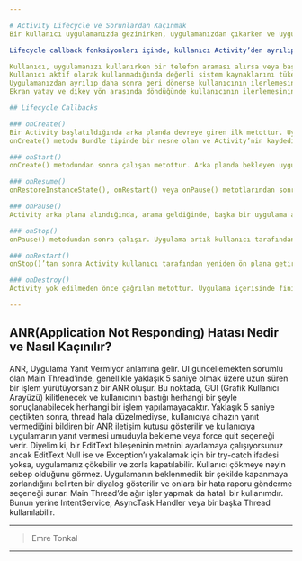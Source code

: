 ```yaml
---

# Activity Lifecycle ve Sorunlardan Kaçınmak
Bir kullanıcı uygulamanızda gezinirken, uygulamanızdan çıkarken ve uygulamanıza geri dönerken, uygulamanızdaki Activity instanceları lifecyclelardaki farklı durumlar arasında geçiş yapar. Activity sınıfı, Activity’nin bir durumun değiştiğini bilmesini sağlayan bir dizi callback sağlar. (Sistemin bir Activity oluşturması, durdurması veya devam ettirmesi veya Activity’nin içinde bulunduğu süreci yok etmesi vb.)

Lifecycle callback fonksiyonları içinde, kullanıcı Activity’den ayrılıp tekrar girdiğinde Activity’nizin nasıl davranacağını bildirebilirsiniz. Örneğin, bir video oynatıcı oluşturuyorsanız, kullanıcı başka bir uygulamaya geçtiğinde videoyu duraklatabilir ve ağ bağlantısını sonlandırabilirsiniz. Kullanıcı geri döndüğünde, ağa yeniden bağlanabilir ve kullanıcının videoyu aynı noktadan devam ettirmesine izin verebilirsiniz. Başka bir deyişle, her callback, belirli bir durum değişikliğine uygun olan belirli işleri gerçekleştirmenize izin verir. Doğru zamanda doğru işi yapmak ve geçişleri düzgün bir şekilde ele almak, uygulamanızı daha sağlam ve performanslı hale getirir. Örneğin, lifecycle callbacklerinin iyi bir şekilde uygulanması, uygulamanızın aşağıdakilerden kaçınmasını sağlamaya yardımcı olabilir:

Kullanıcı, uygulamanızı kullanırken bir telefon araması alırsa veya başka bir uygulamaya geçerse kilitlenmesi
Kullanıcı aktif olarak kullanmadığında değerli sistem kaynaklarını tüketmek
Uygulamanızdan ayrılıp daha sonra geri dönerse kullanıcının ilerlemesini kaybetmek
Ekran yatay ve dikey yön arasında döndüğünde kullanıcının ilerlemesinin çökmesi veya kaybolması

## Lifecycle Callbacks

### onCreate()
Bir Activity başlatıldığında arka planda devreye giren ilk metottur. Uygulamamız açıldığı zaman gerçekleşmesini istediğimiz yaşam döngüsü içerisinde yalnızda bir kere gerçekleşmesi gereken eylemleri (değişkenleri tanımlamak vs.) onCreate() metodunda yazarız. Bu işlemler uygulama Destroy edilmediği sürece onCreate() metodu tekrar çalışmayacağı için sadece bir kez çalışır.
onCreate() metodu Bundle tipinde bir nesne olan ve Activity’nin kaydedilen son durumunu içeren savedInstanceState parametresini alır. Bu metot içerisinde çağrılan setContentView() de xml dosyası aracılığıyla Activity view’inin çizilmesini sağlar.

### onStart()
onCreate() metodundan sonra çalışan metottur. Arka planda bekleyen uygulamanın ekrana yeniden getirilmesiyle de çalışır bu metot. Bu metot ile Activity’nin arayüzü kullanıcıya görünür hale gelir.

### onResume()
onRestoreInstanceState(), onRestart() veya onPause() metotlarından sonra çağrılır. Bu metot içerisine uygulama ön plandayken gerçekleştirmek istediğimiz eylemlerin kodlarını yazabiliriz. Animasyon veya video oynatma, cihaz özelliklerini (mikrofon, kamera vs.) kullanma gibi işlevleri başlatmak için bu metodu kullanabiliriz. Örneğin ekranımızda sürekli dönen bir video olarak, bu video uygulama geri plana atılınca ya da yukarıda bahsettiğimiz durumlar karşısında geri durdurulmalı, Activity tekrar ayağa kalktığında oynatılmalıdır. Yani video onResume() metodunda başlatılıp onPause() ve onStop() metotlarında duraklatılmalıdır.

### onPause()
Activity arka plana alındığında, arama geldiğinde, başka bir uygulama açıldığında ya da uygulama üzerinde telefondan kaynaklı bir uyarı penceresi vb. diyalog açıldığında uygulamamız duraklatılıp kesintiye uğratıldığında onPause() metodu tetiklenir. Buradan da anlaşılacağı gibi onPause() metodunu uygulamamız çalışırken herhangi bir yerde duraklatıldığı zaman gerçekleştirilmesini istediğimiz işlemlerimizi yaparız.

### onStop()
onPause() metodundan sonra çalışır. Uygulama artık kullanıcı tarafından görünmüyorsa durdurulma aşamasına girmiş demektir. Yeni bir Activity’nin tam ekran açılması ya da mevcuttaki Activity’nin çalışmayı bitirmesi bu metodun çağrılmasına neden olur. Herhangi bir işlemi uygulama kapanırken sonlandırmak istersek bu işlemleri (animasyonları durdurmak, detaylı (fine-grained) konum takibinden daha az detaylı (coarse-grained) konum takibine geçmek gibi)) burada yapabiliriz. Bellek kullanımını daha verimli hale getirmek için kullanıcının ihtiyaç duymadığı kaynakları onStop() metodunda kapatabiliriz. Bu şekilde CPU’yu da yormamış oluruz.

### onRestart()
onStop()’tan sonra Activity kullanıcı tarafından yeniden ön plana getirildiğinde çağrılır. Bu metodu onStart() ve onResume() metotları takip eder.

### onDestroy()
Activity yok edilmeden önce çağrılan metottur. Uygulama içerisinde finish() metodunun çağrılmasıyla ya da Activity uzun süre etkin duruma gelmeyip sistem tarafından otomatik kapatıldığı durumlarda bu metot çağrılır. Uygulamanın hangi sebeble sonlandığını isFinishing metodunu kullanarak öğrenebiliriz.

---
```


## ANR(Application Not Responding) Hatası Nedir ve Nasıl Kaçınılır?
ANR, Uygulama Yanıt Vermiyor anlamına gelir. UI güncellemekten sorumlu olan Main Thread’inde, genellikle yaklaşık 5 saniye olmak üzere uzun süren bir işlem yürütüyorsanız bir ANR oluşur. Bu noktada, GUI (Grafik Kullanıcı Arayüzü) kilitlenecek ve kullanıcının bastığı herhangi bir şeyle sonuçlanabilecek herhangi bir işlem yapılamayacaktır. Yaklaşık 5 saniye geçtikten sonra, thread hala düzelmediyse, kullanıcıya cihazın yanıt vermediğini bildiren bir ANR iletişim kutusu gösterilir ve kullanıcıya uygulamanın yanıt vermesi umuduyla bekleme veya force quit seçeneği verir.
Diyelim ki, bir EditText bileşeninin metnini ayarlamaya çalışıyorsunuz ancak EditText Null ise ve Exception’ı yakalamak için bir try-catch ifadesi yoksa, uygulamanız çökebilir ve zorla kapatılabilir. Kullanıcı çökmeye neyin sebep olduğunu görmez. Uygulamanın beklenmedik bir şekilde kapanmaya zorlandığını belirten bir diyalog gösterilir ve onlara bir hata raporu gönderme seçeneği sunar.
Main Thread’de ağır işler yapmak da hatalı bir kullanımdır. Bunun yerine IntentService, AsyncTask Handler veya bir başka Thread kullanılabilir.

---
>Emre Tonkal
---

